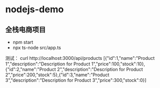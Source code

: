 # nodejs-demo

## 全栈电商项目

- npm start
- npx ts-node src/app.ts

测试：
curl http://localhost:3000/api/products
[{"id":1,"name":"Product 1","description":"Description for Product 1","price":100,"stock":10},{"id":2,"name":"Product 2","description":"Description for Product 2","price":200,"stock":5},{"id":3,"name":"Product 3","description":"Description for Product 3","price":300,"stock":0}]



